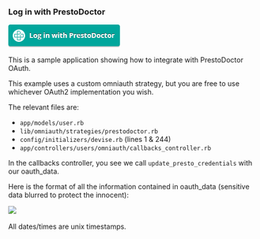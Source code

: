### Log in with PrestoDoctor ###

![Log in with PrestoDoctor](https://raw.githubusercontent.com/PrestoDoctor/prestodoctor-oauth/master/app/assets/images/prestodoctor-login.png)

This is a sample application showing how to integrate with PrestoDoctor OAuth.

This example uses a custom omniauth strategy, but you are free to use whichever OAuth2 implementation you wish.

The relevant files are:

- `app/models/user.rb`
- `lib/omniauth/strategies/prestodoctor.rb`
- `config/initializers/devise.rb` (lines 1 & 244)
- `app/controllers/users/omniauth/callbacks_controller.rb`

In the callbacks controller, you see we call `update_presto_credentials` with our oauth_data.

Here is the format of all the information contained in oauth_data (sensitive data blurred to protect the innocent):

<img src="https://dl.dropboxusercontent.com/s/2fra8us2hk2xuch/2015-08-11%20at%202.27%20AM%202x.png" width="700">

All dates/times are unix timestamps.
